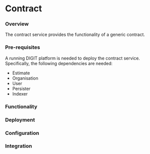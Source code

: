 # Contract

### Overview

The contract service provides the functionality of a generic contract.&#x20;

### Pre-requisites

A running DIGIT platform is needed to deploy the contract service. Specifically, the following dependencies are needed:

* Estimate
* Organisation
* User
* Persister
* Indexer

### Functionality

### Deployment

### Configuration

### Integration
